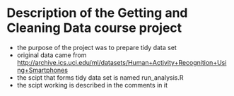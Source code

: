 # Description of the Getting and Cleaning Data course project

* the purpose of the project was to prepare tidy data set
* original data came from http://archive.ics.uci.edu/ml/datasets/Human+Activity+Recognition+Using+Smartphones
* the scipt that forms tidy data set is named run_analysis.R
* the scipt working is described in the comments in it
